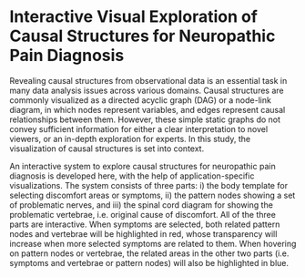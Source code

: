 # Interactive Visual Exploration of Causal Structures for Neuropathic Pain Diagnosis

Revealing causal structures from observational data is an essential task in many data analysis issues across various domains. Causal structures are commonly visualized as a directed acyclic graph (DAG) or a node-link diagram, in which nodes represent variables, and edges represent causal relationships between them. However, these simple static graphs do not convey sufficient information for either a clear interpretation to novel viewers, or an in-depth exploration for experts. In this study, the visualization of causal structures is set into context. 

An interactive system to explore causal structures for neuropathic pain diagnosis is developed here, with the help of application-specific visualizations. The system consists of three parts: i) the body template for selecting discomfort areas or symptoms, ii) the pattern nodes showing a set of problematic nerves, and iii) the spinal cord diagram for showing the problematic vertebrae, i.e. original cause of discomfort. All of the three parts are interactive. When symptoms are selected, both related pattern nodes and vertebrae will be highlighted in red, whose transparency will increase when more selected symptoms are related to them. When hovering on pattern nodes or vertebrae, the related areas in the other two parts (i.e. symptoms and vertebrae or pattern nodes) will also be highlighted in blue. 
